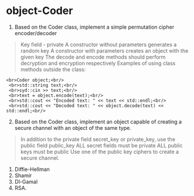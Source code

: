 # object-Coder


1. Based on the Coder class, implement a simple permutation cipher encoder/decoder
> Key field - private
> A constructor without parameters generates a random key
> A constructor with parameters creates an object with the given key
> The decode and encode methods should perform decryption and encryption respectively
> Examples of using class methods outside the class:

    <br>Coder object;<br/>
     <br>std::string text;<br/>
     <br>syd::cin >> text;<br/>
     <br>text = object.encode(text);<br/>
     <br>std::cout << "Encoded text: " << text << std::endl;<br/>
     <br>std::cout << "Decoded text: " << object.decode(text) << std::endl;<br/>

2. Based on the Coder class, implement an object
capable of creating a secure channel with an object of the same type.
> In addition to the private field secret_key or private_key, use the public field public_key
> ALL secret fields must be private
> ALL public keys must be public
> Use one of the public key ciphers to create a secure channel.
1. Diffie-Hellman
2. Shamir
3. Dl-Gamal
4. RSA.
